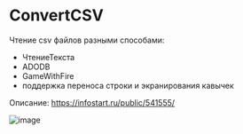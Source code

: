 # ConvertCSV

Чтение csv файлов разными способами:
* ЧтениеТекста
* ADODB
* GameWithFire
* поддержка переноса строки и экранирования кавычек

Описание:
https://infostart.ru/public/541555/


![image](https://infostart.ru/upload/iblock/370/3705300661e9d4ece7608d455b2197e8.png)

